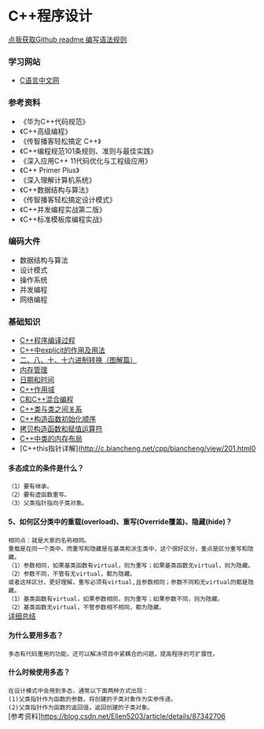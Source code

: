 # C++程序设计<br>

[点我获取Github readme 编写语法规则](https://blog.csdn.net/guodongxiaren/article/details/23690801)<br>

### 学习网站
* [C语言中文网](http://c.biancheng.net/cplus/)


### 参考资料<br>
* 《华为C++代码规范》<br>
* 《C++高级编程》<br>
* 《传智播客轻松搞定 C++》<br>
* 《C++编程规范101条规则、准则与最佳实践》<br>
* 《深入应用C++ 11代码优化与工程级应用》<br>
* 《C++ Primer Plus》<br>
* 《深入理解计算机系统》<br>
* 《C++数据结构与算法》<br>
* 《传智播客轻松搞定设计模式》<br>
* 《C++并发编程实战第二版》<br>
* 《C++标准模板库编程实战》<br>

### 编码大件
* 数据结构与算法<br>
* 设计模式<br>
* 操作系统<br>
* 并发编程<br>
* 网络编程<br>

### 基础知识
* [C++程序编译过程](https://zhuanlan.zhihu.com/p/45402323)
* [C++中explicit的作用及用法](https://blog.csdn.net/qq_36570733/article/details/100585625)
* [二、八、十、十六进制转换（图解篇）](https://www.cnblogs.com/gaizai/p/4233780.html)
* [内存管理](https://chenqx.github.io/2014/09/25/Cpp-Memory-Management/)
* [日期和时间](https://www.runoob.com/cplusplus/cpp-date-time.html)
* [C++作用域](https://zh.cppreference.com/w/cpp/language/scope)
* [C和C++混合编程](https://www.cnblogs.com/yaozhongxiao/archive/2010/09/15/1826770.html)
* [C++类与类之间关系](https://cloud.tencent.com/developer/article/1176331)
* [C++构造函数初始化顺序](https://blog.csdn.net/qq_30835655/article/details/66971183)
* [拷贝构造函数和赋值运算符](https://www.cnblogs.com/wangguchangqing/p/6141743.html)
* [C++中类的内存布局](https://www.cnblogs.com/jiaochen/p/5524335.html)
* [C++this指针详解](http://c.biancheng.net/cpp/biancheng/view/201.html0


#### 多态成立的条件是什么？<br>
`（1）要有继承。`<br>
`（2）要有虚函数重写。`<br>
`（3）父类指针指向子类对象。`<br>

#### 5、如何区分类中的重载(overload)、重写(Override覆盖)、隐藏(hide)？<br>
`相同点：就是大家的名称相同。`<br>
`重载是在同一个类中，而重写和隐藏是在基类和派生类中，这个很好区分，重点是区分重写和隐藏。`<br>
`（1）参数相同，如果基类函数有virtual，则为重写；如果基类函数无virtual，则为隐藏。`<br>
`（2）参数不同，不管有无virtual，都为隐藏。`<br>
`或者这样区分，更好理解，重写必须有virtual,且参数相同；参数不同和无virtual的都是隐藏。`<br>
`（1）基类函数有virtual，如果参数相同，则为重写；如果参数不同，则为隐藏。`<br>
`（2）基类函数无virtual，不管参数相不相同，都为隐藏。`<br>
[详细总结](https://blog.csdn.net/jixingzhong/article/details/1858943)<br>

#### 为什么要用多态？<br>
`多态有代码重用的功能，还可以解决项目中紧耦合的问题，提高程序的可扩展性。`<br>

#### 什么时候使用多态？<br>
`在设计模式中会用到多态，通常以下面两种方式出现：`<br>
`(1)父类指针作为函数的参数，将创建的子类对象作为实参传递。`<br>
`(2)父类指针作为函数的返回值，返回创建的子类对象。`<br>
[参考资料]https://blog.csdn.net/Ellen5203/article/details/87342706






